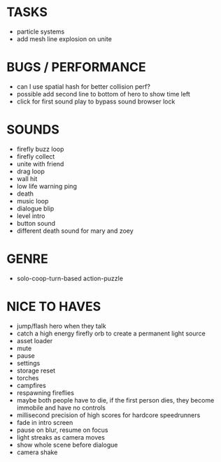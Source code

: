 # TASKS

- particle systems
- add mesh line explosion on unite

# BUGS / PERFORMANCE

- can I use spatial hash for better collision perf?
- possible add second line to bottom of hero to show time left
- click for first sound play to bypass sound browser lock

# SOUNDS

- firefly buzz loop
- firefly collect
- unite with friend
- drag loop
- wall hit
- low life warning ping
- death
- music loop
- dialogue blip
- level intro
- button sound
- different death sound for mary and zoey

# GENRE

- solo-coop-turn-based action-puzzle

# NICE TO HAVES

- jump/flash hero when they talk
- catch a high energy firefly orb to create a permanent light source
- asset loader
- mute
- pause
- settings
- storage reset
- torches
- campfires
- respawning fireflies
- maybe both people have to die, if the first person dies, they become immobile and have no controls
- millisecond precision of high scores for hardcore speedrunners
- fade in intro screen
- pause on blur, resume on focus
- light streaks as camera moves
- show whole scene before dialogue
- camera shake
